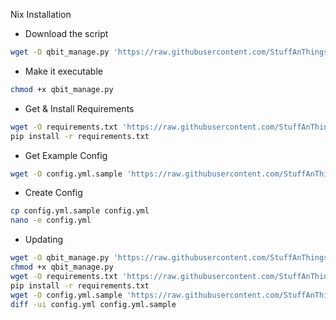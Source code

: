 Nix Installation

* Download the script

```bash
wget -O qbit_manage.py 'https://raw.githubusercontent.com/StuffAnThings/qbit_manage/master/qbit_manage.py'
```

* Make it executable

```bash
chmod +x qbit_manage.py
```

* Get & Install Requirements

```bash
wget -O requirements.txt 'https://raw.githubusercontent.com/StuffAnThings/qbit_manage/master/requirements.txt'
pip install -r requirements.txt
```

* Get Example Config

```bash
wget -O config.yml.sample 'https://raw.githubusercontent.com/StuffAnThings/qbit_manage/master/config.yml.sample'
```

* Create Config

```bash
cp config.yml.sample config.yml
nano -e config.yml
```

* Updating

```bash
wget -O qbit_manage.py 'https://raw.githubusercontent.com/StuffAnThings/qbit_manage/master/qbit_manage.py'
chmod +x qbit_manage.py
wget -O requirements.txt 'https://raw.githubusercontent.com/StuffAnThings/qbit_manage/master/requirements.txt'
pip install -r requirements.txt
wget -O config.yml.sample 'https://raw.githubusercontent.com/StuffAnThings/qbit_manage/master/config.yml.sample'
diff -ui config.yml config.yml.sample
```
